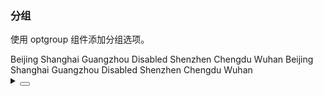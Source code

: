 ### 分组

使用 <yc-tag>optgroup</yc-tag> 组件添加分组选项。

<div class="cell-demo vp-raw">
   <yc-space
    direction="vertical"
    size="large">
    <yc-select
      :style="{ width: '320px' }"
      placeholder="Please select ...">
      <yc-optgroup label="Group-1">
        <yc-option>Beijing</yc-option>
        <yc-option>Shanghai</yc-option>
      </yc-optgroup>
      <yc-optgroup label="Group-2">
        <yc-option>Guangzhou</yc-option>
        <yc-option disabled>Disabled</yc-option>
        <yc-option>Shenzhen</yc-option>
      </yc-optgroup>
      <yc-optgroup label="Group-3">
        <yc-option>Chengdu</yc-option>
        <yc-option>Wuhan</yc-option>
      </yc-optgroup>
    </yc-select>
    <yc-select
      :style="{ width: '320px' }"
      placeholder="Please select ..."
      multiple>
      <yc-optgroup label="Group-1">
        <yc-option>Beijing</yc-option>
        <yc-option>Shanghai</yc-option>
      </yc-optgroup>
      <yc-optgroup label="Group-2">
        <yc-option>Guangzhou</yc-option>
        <yc-option disabled>Disabled</yc-option>
        <yc-option>Shenzhen</yc-option>
      </yc-optgroup>
      <yc-optgroup label="Group-3">
        <yc-option>Chengdu</yc-option>
        <yc-option>Wuhan</yc-option>
      </yc-optgroup>
    </yc-select>
  </yc-space>
</div>

<details>
<summary>
 <button class="code-btn"  >
    <icon-code />
 </button>
</summary>

```vue
<template>
  <yc-space
    direction="vertical"
    size="large">
    <yc-select
      :style="{ width: '320px' }"
      placeholder="Please select ...">
      <yc-optgroup label="Group-1">
        <yc-option>Beijing</yc-option>
        <yc-option>Shanghai</yc-option>
      </yc-optgroup>
      <yc-optgroup label="Group-2">
        <yc-option>Guangzhou</yc-option>
        <yc-option disabled>Disabled</yc-option>
        <yc-option>Shenzhen</yc-option>
      </yc-optgroup>
      <yc-optgroup label="Group-3">
        <yc-option>Chengdu</yc-option>
        <yc-option>Wuhan</yc-option>
      </yc-optgroup>
    </yc-select>
    <yc-select
      :style="{ width: '320px' }"
      placeholder="Please select ..."
      multiple>
      <yc-optgroup label="Group-1">
        <yc-option>Beijing</yc-option>
        <yc-option>Shanghai</yc-option>
      </yc-optgroup>
      <yc-optgroup label="Group-2">
        <yc-option>Guangzhou</yc-option>
        <yc-option disabled>Disabled</yc-option>
        <yc-option>Shenzhen</yc-option>
      </yc-optgroup>
      <yc-optgroup label="Group-3">
        <yc-option>Chengdu</yc-option>
        <yc-option>Wuhan</yc-option>
      </yc-optgroup>
    </yc-select>
  </yc-space>
</template>
```

</details>
